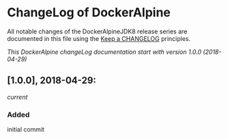 # ChangeLog of DockerAlpine

All notable changes of the DockerAlpineJDK8 release series are documented in this file using the [Keep a CHANGELOG](http://keepachangelog.com/) principles.

_This DockerAlpine changeLog documentation start with version 1.0.0 (2018-04-29)_

## [1.0.0], 2018-04-29:
_current_

### Added
initial commit
